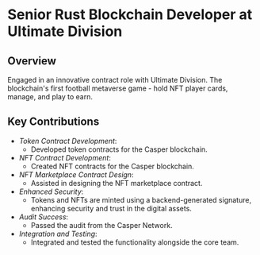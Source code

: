 # Senior Rust Blockchain Developer at Ultimate Division

## Overview

Engaged in an innovative contract role with Ultimate Division. The blockchain's first football metaverse game - hold NFT player cards, manage, and play to earn.

## Key Contributions

* *Token Contract Development*:
  * Developed token contracts for the Casper blockchain.
* *NFT Contract Development*:
  * Created NFT contracts for the Casper blockchain.
* *NFT Marketplace Contract Design*:
  * Assisted in designing the NFT marketplace contract.
* *Enhanced Security*:
  * Tokens and NFTs are minted using a backend-generated signature, enhancing security and trust in the digital assets.
* *Audit Success*:
  * Passed the audit from the Casper Network.
* *Integration and Testing*:
  * Integrated and tested the functionality alongside the core team.
